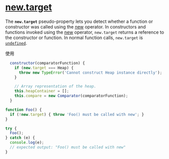 # [new.target](https://developer.mozilla.org/en-US/docs/Web/JavaScript/Reference/Operators/new.target)

The **`new.target`** pseudo-property lets you detect whether a function or constructor was called using the [new](https://developer.mozilla.org/en-US/docs/Web/JavaScript/Reference/Operators/new) operator. In constructors and functions invoked using the [new](https://developer.mozilla.org/en-US/docs/Web/JavaScript/Reference/Operators/new) operator, `new.target` returns a reference to the constructor or function. In normal function calls, `new.target` is [`undefined`](https://developer.mozilla.org/en-US/docs/Web/JavaScript/Reference/Global_Objects/undefined).

使用

```js
  constructor(comparatorFunction) {
    if (new.target === Heap) {
      throw new TypeError('Cannot construct Heap instance directly');
    }

    // Array representation of the heap.
    this.heapContainer = [];
    this.compare = new Comparator(comparatorFunction);
  }
```

```js
function Foo() {
  if (!new.target) { throw 'Foo() must be called with new'; }
}

try {
  Foo();
} catch (e) {
  console.log(e);
  // expected output: "Foo() must be called with new"
}

```
